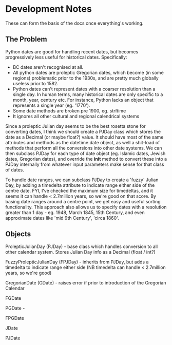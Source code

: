 Development Notes
=================

These can form the basis of the docs once everything's working.

The Problem
-----------

Python dates are good for handling recent dates, but becomes progressively less useful for historical dates. Specifically:

* BC dates aren't recognised at all.
* All python dates are proleptic Gregorian dates, which become (in some regions) problematic prior to the 1930s, and are pretty much globally useless prior to 1582.
* Python dates can't represent dates with a coarser resolution than a single day. In human terms, many historical dates are only specific to a month, year, century etc. For instance, Python lacks an object that represents a single year (eg. '1770').
* Some date methods are broken pre 1900, eg. strftime
* It ignores all other cultural and regional calendrical systems

Since a proleptic Julian day seems to be the best rosetta stone for converting dates, I think we should create a PJDay class which stores the date as a Decimal (or maybe float?) value. It should have most of the same attributes and methods as the datetime.date object, as well a shit-load of methods that perform all the conversions into other date systems. We can then subclass PJDay for each type of date object (eg. Islamic dates, Jewish dates, Gregorian dates), and override the __init__ method to convert these into a PJDay internally from whatever input parameters make sense for that class of dates.

To handle date ranges, we can subclass PJDay to create a 'fuzzy' Julian Day, by adding a timedelta attribute to indicate range either side of the centre date. FYI, I've checked the maximum size for timedeltas, and it seems it can handle < 2.7million years, so we're good on that score. By basing date ranges around a centre point, we get easy and useful sorting functionality. This approach also allows us to specify dates with a resolution greater than 1 day - eg. 1948, March 1845, 15th Century, and even approximate dates like 'mid 9th Century', 'circa 1860'.


Objects
-------

ProlepticJulianDay (PJDay) - base class which handles conversion to all other calendar system. Stores Julian Day info as a Decimal (float / int?)

FuzzyProlepticJulianDay (FPJDay) - inherits from PJDay, but adds a timedelta to indicate range either side (NB timedelta can handle < 2.7million years, so we're good)

GregorianDate (GDate) - raises error if prior to introduction of the Gregorian Calendar

FGDate

PGDate - 

FPGDate

JDate

PJDate